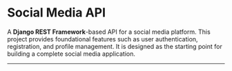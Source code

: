 # Social Media API

A **Django REST Framework**-based API for a social media platform. This project provides foundational features such as user authentication, registration, and profile management. It is designed as the starting point for building a complete social media application.

---
